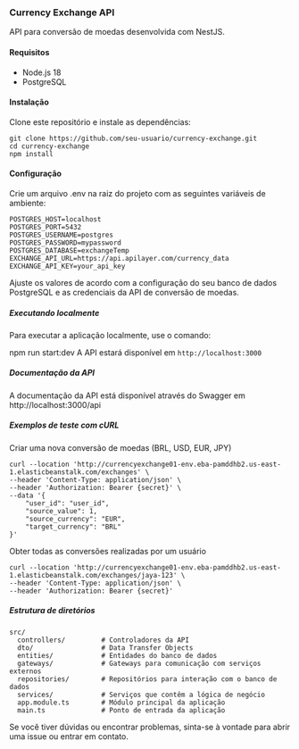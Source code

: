 ### Currency Exchange API
API para conversão de moedas desenvolvida com NestJS.

#### Requisitos
- Node.js 18
- PostgreSQL

#### Instalação
Clone este repositório e instale as dependências:
```
git clone https://github.com/seu-usuario/currency-exchange.git
cd currency-exchange
npm install
```
#### Configuração
Crie um arquivo .env na raiz do projeto com as seguintes variáveis de ambiente:
```
POSTGRES_HOST=localhost
POSTGRES_PORT=5432
POSTGRES_USERNAME=postgres
POSTGRES_PASSWORD=mypassword
POSTGRES_DATABASE=exchangeTemp
EXCHANGE_API_URL=https://api.apilayer.com/currency_data
EXCHANGE_API_KEY=your_api_key
```

Ajuste os valores de acordo com a configuração do seu banco de dados PostgreSQL e as credenciais da API de conversão de moedas.

##### Executando localmente
Para executar a aplicação localmente, use o comando:

npm run start:dev
A API estará disponível em `http://localhost:3000`

##### Documentação da API
A documentação da API está disponível através do Swagger em http://localhost:3000/api

##### Exemplos de teste com cURL 

Criar uma nova conversão de moedas (BRL, USD, EUR, JPY)
```
curl --location 'http://currencyexchange01-env.eba-pamddhb2.us-east-1.elasticbeanstalk.com/exchanges' \
--header 'Content-Type: application/json' \
--header 'Authorization: Bearer {secret}' \
--data '{
    "user_id": "user_id",
    "source_value": 1,
    "source_currency": "EUR",
    "target_currency": "BRL"
}'
```

Obter todas as conversões realizadas por um usuário
```
curl --location 'http://currencyexchange01-env.eba-pamddhb2.us-east-1.elasticbeanstalk.com/exchanges/jaya-123' \
--header 'Content-Type: application/json' \
--header 'Authorization: Bearer {secret}'
```

##### Estrutura de diretórios
```
src/
  controllers/         # Controladores da API
  dto/                 # Data Transfer Objects
  entities/            # Entidades do banco de dados
  gateways/            # Gateways para comunicação com serviços externos
  repositories/        # Repositórios para interação com o banco de dados
  services/            # Serviços que contêm a lógica de negócio
  app.module.ts        # Módulo principal da aplicação
  main.ts              # Ponto de entrada da aplicação
```
Se você tiver dúvidas ou encontrar problemas, sinta-se à vontade para abrir uma issue ou entrar em contato.
